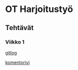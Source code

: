 # OT Harjoitustyö

## Tehtävät

### Viikko 1

[gitlog](https://github.com/CheeseEatingEchidna/OT-harjoitustyo/blob/main/laskarit/viikko1/gitlog.txt)

[komentorivi](https://github.com/CheeseEatingEchidna/OT-harjoitustyo/blob/main/laskarit/viikko1/komentorivi.txt)


